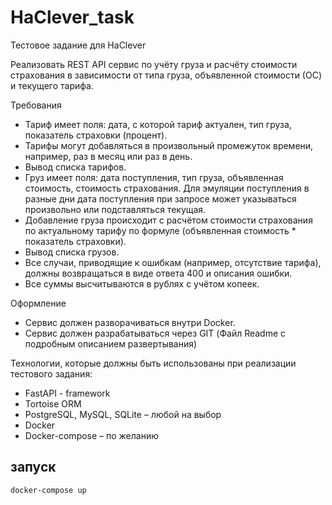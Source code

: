 # HaClever_task
Тестовое задание для HaClever

Реализовать REST API сервис по учёту груза и расчёту стоимости страхования в зависимости от типа груза, объявленной стоимости (ОС) и текущего тарифа.

Требования
- Тариф имеет поля: дата, с которой тариф актуален, тип груза, показатель страховки (процент).
- Тарифы могут добавляться в произвольный промежуток времени, например, раз в месяц или раз в день.
- Вывод списка тарифов.
- Груз имеет поля: дата поступления, тип груза, объявленная стоимость, стоимость страхования. Для эмуляции поступления в разные дни дата поступления при запросе может указываться произвольно или подставляться текущая.
- Добавление груза происходит с расчётом стоимости страхования по актуальному тарифу по формуле (объявленная стоимость * показатель страховки).
- Вывод списка грузов.
- Все случаи, приводящие к ошибкам (например, отсутствие тарифа), должны возвращаться в виде ответа 400 и описания ошибки.
- Все суммы высчитываются в рублях с учётом копеек.

Оформление
- Сервис должен разворачиваться внутри Docker.
- Сервис должен разрабатываться через GIT (Файл Readme с подробным описанием развертывания)

Технологии, которые должны быть использованы при реализации тестового задания:
- FastAPI - framework
- Tortoise ORM
- PostgreSQL, MySQL, SQLite – любой на выбор
- Docker
- Docker-compose – по желанию

## запуск

``` sh
docker-compose up
```
